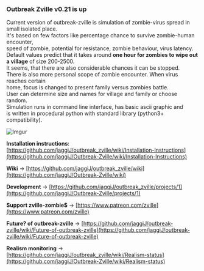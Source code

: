 ### Outbreak Zville v0.21 is up 

Current version of outbreak-zville is simulation of zombie-virus spread in small isolated place.  
It's based on few factors like percentage chance to survive zombie-human encounter,  
speed of zombie, potential for resistance, zombie behaviour, virus latency.  
Default values predict that it takes around __one hour for zombies to wipe out a village__ of size 
200-2500.  
It seems, that there are also considerable chances it can be stopped.  
There is also more personal scope of zombie encounter. When virus reaches certain  
home, focus is changed to present family versus zombies battle.  
User can determine size and names for village and family or choose random.  
Simulation runs in command line interface, has basic ascii graphic and  
is written in procedural python with standard library (python3+ compatibility).  

![Imgur](https://i.imgur.com/d5SR4Qv.png)

**Installation instructions**: [https://github.com/jaggiJ/outbreak_zville/wiki/Installation-Instructions](https://github.com/jaggiJ/Outbreak-Zville/wiki/Installation-Instructions)

**Wiki** -> [https://github.com/jaggiJ/outbreak_zville/wiki](https://github.com/jaggiJ/Outbreak-Zville/wiki)

**Development** -> [https://github.com/jaggiJ/outbreak_zville/projects/1](https://github.com/jaggiJ/Outbreak-Zville/projects/1)  

**Support zville-zombie$** -> [https://www.patreon.com/zville](https://www.patreon.com/zville)  

**Future? of outbreak-zville** -> [https://github.com/jaggiJ/outbreak-zville/wiki/Future-of-outbreak-zville](https://github.com/jaggiJ/outbreak-zville/wiki/Future-of-outbreak-zville)

**Realism monitoring** -> [https://github.com/jaggiJ/outbreak_zville/wiki/Realism-status](https://github.com/jaggiJ/Outbreak-Zville/wiki/Realism-status)
